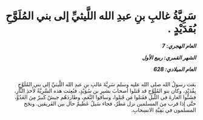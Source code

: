 <h1 dir="rtl">سَرِيَّةُ غالبِ بنِ عبدِ الله اللَّيثيِّ إلى بني المُلَوَّحِ بُقدَيْدٍ .</h1>

<h5 dir="rtl">العام الهجري:  7

الشهر القمري: ربيع الأول

العام الميلادي: 628</h5>

<p dir="rtl">بعَث رسولُ الله صلى الله عليه وسلم سَرِيَّةَ غالبِ بنِ عبدِ الله اللَّيثيِّ إلى بني المُلَوَّحِ بِقُدَيْدٍ، وكان بنو المُلَوَّحِ قد قَتلوا أصحابَ بشيرِ بن سُوَيْدٍ، فبُعِثت هذه السَّرِيَّةُ لأَخذِ الثَّأرِ، فشَنُّوا الغارةَ في اللَّيلِ فقَتلوا مَن قَتلوا، وساقوا النَّعَمِ، وطاردَهُم جيشٌ كَبيرٌ مِنَ العَدُوِّ، حتَّى إذا قرب مِنَ المسلمين نزل مَطَرٌ، فجاء سَيلٌ عَظيمٌ حال بين الفَريقين. ونجَح المسلمون في بَقِيَّةِ الانسِحابِ.</p></br>
